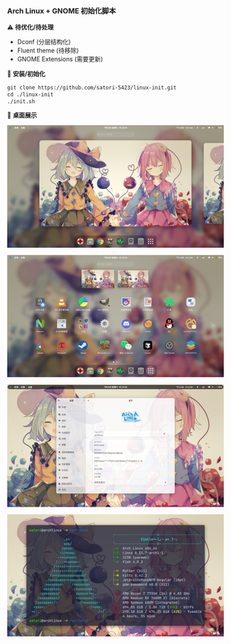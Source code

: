### Arch Linux + GNOME 初始化脚本

⚠️ **待优化/待处理**
- Dconf (分层结构化)
- Fluent theme (待移除)
- GNOME Extensions (需要更新)

🎨 **安装/初始化**
```
git clone https://github.com/satori-5423/linux-init.git
cd ./linux-init
./init.sh
```

📖 **桌面展示**

![00](./pictures/00.png)

![20](./pictures/20.png)

![40](./pictures/40.png)

![60](./pictures/60.png)

